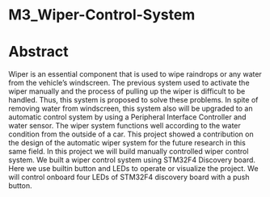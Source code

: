 # M3_Wiper-Control-System
# Abstract
Wiper is an essential component that is used to wipe raindrops or any water from the vehicle’s windscreen. The previous system used to activate the wiper manually and the process of pulling up the wiper is difficult to be handled. Thus, this system is proposed to solve these problems. In spite of removing water from windscreen, this system also will be upgraded to an automatic control system by using a Peripheral Interface Controller and water sensor. The wiper system functions well according to the water condition from the outside of a car. This project showed a contribution on the design of the automatic wiper system for the future research in this same field. In this project we will build manually controlled wiper control system. We built a wiper control system using STM32F4 Discovery board. Here we use builtin button and LEDs to operate or visualize the project. We will control onboard four LEDs of STM32F4 discovery board with a push button.

